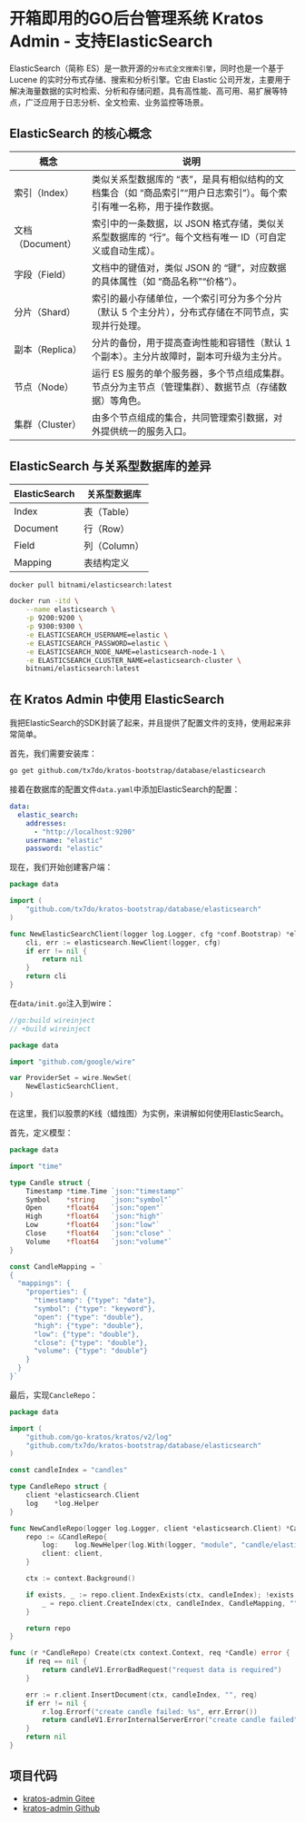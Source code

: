 # 开箱即用的GO后台管理系统 Kratos Admin - 支持ElasticSearch

ElasticSearch（简称 ES）是一款开源的`分布式全文搜索引擎`，同时也是一个基于 Lucene 的实时分布式存储、搜索和分析引擎。它由
Elastic 公司开发，主要用于解决海量数据的实时检索、分析和存储问题，具有高性能、高可用、易扩展等特点，广泛应用于日志分析、全文检索、业务监控等场景。

## ElasticSearch 的核心概念

| 概念            | 说明                                                             |
|---------------|----------------------------------------------------------------|
| 索引（Index）     | 类似关系型数据库的 “表”，是具有相似结构的文档集合（如 “商品索引”“用户日志索引”）。每个索引有唯一名称，用于操作数据。 |
| 文档（Document）	 | 索引中的一条数据，以 JSON 格式存储，类似关系型数据库的 “行”。每个文档有唯一 ID（可自定义或自动生成）。      |
| 字段（Field）	    | 文档中的键值对，类似 JSON 的 “键”，对应数据的具体属性（如 “商品名称”“价格”）。                 |
| 分片（Shard）	    | 索引的最小存储单位，一个索引可分为多个分片（默认 5 个主分片），分布式存储在不同节点，实现并行处理。            |
| 副本（Replica）	  | 分片的备份，用于提高查询性能和容错性（默认 1 个副本）。主分片故障时，副本可升级为主分片。                 |
| 节点（Node）	     | 运行 ES 服务的单个服务器，多个节点组成集群。节点分为主节点（管理集群）、数据节点（存储数据）等角色。           |
| 集群（Cluster）	  | 由多个节点组成的集合，共同管理索引数据，对外提供统一的服务入口。                               |

## ElasticSearch 与关系型数据库的差异

| ElasticSearch | 关系型数据库    |
|---------------|-----------|
| Index         | 表（Table）  |
| Document      | 行（Row）    |
| Field         | 列（Column） |
| Mapping       | 表结构定义     |

```bash
docker pull bitnami/elasticsearch:latest

docker run -itd \
    --name elasticsearch \
    -p 9200:9200 \
    -p 9300:9300 \
    -e ELASTICSEARCH_USERNAME=elastic \
    -e ELASTICSEARCH_PASSWORD=elastic \
    -e ELASTICSEARCH_NODE_NAME=elasticsearch-node-1 \
    -e ELASTICSEARCH_CLUSTER_NAME=elasticsearch-cluster \
    bitnami/elasticsearch:latest
```

## 在 Kratos Admin 中使用 ElasticSearch

我把ElasticSearch的SDK封装了起来，并且提供了配置文件的支持，使用起来非常简单。

首先，我们需要安装库：

```bash
go get github.com/tx7do/kratos-bootstrap/database/elasticsearch
```

接着在数据库的配置文件`data.yaml`中添加ElasticSearch的配置：

```yaml
data:
  elastic_search:
    addresses:
      - "http://localhost:9200"
    username: "elastic"
    password: "elastic"
```

现在，我们开始创建客户端：

```go
package data

import (
	"github.com/tx7do/kratos-bootstrap/database/elasticsearch"
)

func NewElasticSearchClient(logger log.Logger, cfg *conf.Bootstrap) *elasticsearch.Client {
	cli, err := elasticsearch.NewClient(logger, cfg)
	if err != nil {
		return nil
	}
	return cli
}

```

在`data/init.go`注入到wire：

```go
//go:build wireinject
// +build wireinject

package data

import "github.com/google/wire"

var ProviderSet = wire.NewSet(
	NewElasticSearchClient,
)

```

在这里，我们以股票的K线（蜡烛图）为实例，来讲解如何使用ElasticSearch。

首先，定义模型：

```go
package data

import "time"

type Candle struct {
	Timestamp *time.Time `json:"timestamp"`
	Symbol    *string    `json:"symbol"`
	Open      *float64   `json:"open"`
	High      *float64   `json:"high"`
	Low       *float64   `json:"low"`
	Close     *float64   `json:"close" `
	Volume    *float64   `json:"volume"`
}

const CandleMapping = `
{
  "mappings": {
    "properties": {
      "timestamp": {"type": "date"},
      "symbol": {"type": "keyword"},
      "open": {"type": "double"},
      "high": {"type": "double"},
      "low": {"type": "double"},
      "close": {"type": "double"},
      "volume": {"type": "double"}
    }
  }
}`

```

最后，实现`CancleRepo`：

```go
package data

import (
	"github.com/go-kratos/kratos/v2/log"
	"github.com/tx7do/kratos-bootstrap/database/elasticsearch"
)

const candleIndex = "candles"

type CandleRepo struct {
	client *elasticsearch.Client
	log    *log.Helper
}

func NewCandleRepo(logger log.Logger, client *elasticsearch.Client) *CandleRepo {
	repo := &CandleRepo{
		log:    log.NewHelper(log.With(logger, "module", "candle/elasticsearch/repo")),
		client: client,
	}

	ctx := context.Background()

	if exists, _ := repo.client.IndexExists(ctx, candleIndex); !exists {
		_ = repo.client.CreateIndex(ctx, candleIndex, CandleMapping, "")
	}

	return repo
}

func (r *CandleRepo) Create(ctx context.Context, req *Candle) error {
	if req == nil {
		return candleV1.ErrorBadRequest("request data is required")
	}

	err := r.client.InsertDocument(ctx, candleIndex, "", req)
	if err != nil {
		r.log.Errorf("create candle failed: %s", err.Error())
		return candleV1.ErrorInternalServerError("create candle failed")
	}
	return nil
}

```

## 项目代码

* [kratos-admin Gitee](https://gitee.com/tx7do/go-kratos-admin)
* [kratos-admin Github](https://github.com/tx7do/go-kratos-admin)
